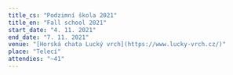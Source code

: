```yaml
---
title_cs: "Podzimní škola 2021"
title_en: "Fall school 2021"
start_date: "4. 11. 2021"
end_date: "7. 11. 2021"
venue: "[Horská chata Lucký vrch](https://www.lucky-vrch.cz/)"
place: "Telecí"
attendies: "~41"
---
```


